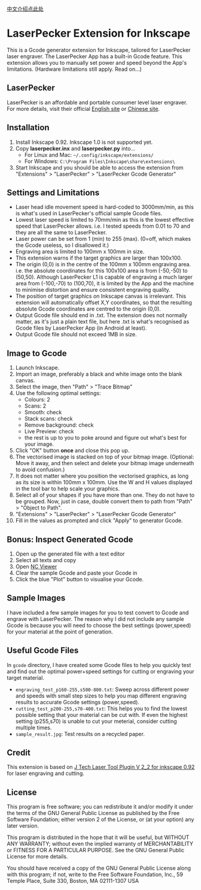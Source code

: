 [中文介绍点此处](README_CN.md)

# LaserPecker Extension for Inkscape
This is a Gcode generator extension for Inkscape, tailored for LaserPecker laser engraver. The LaserPecker App has a built-in Gcode feature. This extension allows you to manually set power and speed beyond the App's limitations. (Hardware limitations still apply. Read on...)


## LaserPecker
LaserPecker is an affordable and portable cunsumer level laser engraver.
For more details, visit their official [English site](https://www.laserpecker.net/) or [Chinese site](http://www.laserpecker.cn/). 


## Installation

1) Install Inkscape 0.92. Inkscape 1.0 is not supported yet.
2) Copy **laserpecker.inx** and **laserpecker.py** into...
	* For Linux and Mac: `~/.config/inkscape/extensions/`
	* For Windows: `C:\Program Files\Inkscape\share\extensions\`
3) Start Inkscape and you should be able to access the extension from "Extensions" > "LaserPecker" > "LaserPecker Gcode Generator" 


## Settings and Limitations

* Laser head idle movement speed is hard-coded to 3000mm/min, as this is what's used in LaserPecker's official sample Gcode files.
* Lowest laser speed is limited to 70mm/min as this is the lowest effective speed that LaserPecker allows. i.e. I tested speeds from 0.01 to 70 and they are all the same to LaserPecker.
* Laser power can be set from 1 (min) to 255 (max). (0=off, which makes the Gcode useless, so I disallowed it.)
* Engraving area is limited to 100mm x 100mm in size.
* This extension warns if the target graphics are larger than 100x100.
* The origin (0,0) is in the centre of the 100mm x 100mm engraving area. i.e. the absolute coordinates for this 100x100 area is from (-50,-50) to (50,50). Although LaserPecker L1 is capable of engraving a much larger area from (-100,-70) to (100,70), it is limited by the App and the machine to minimise distortion and ensure consistent engraving quality.
* The position of target graphics on Inkscape canvas is irrelevant. This extension will automatically offset X,Y coordinates, so that the resulting absolute Gcode coordinates are centred to the origin (0,0).  
* Output Gcode file should end in .txt. The extension does not normally matter, as it's just a plain text file, but here .txt is what's recognised as Gcode files by LaserPecker App (in Android at least).
* Output Gcode file should not exceed 1MB in size.


## Image to Gcode

1) Launch Inkscape.
2) Import an image, preferably a black and white image onto the blank canvas.
3) Select the image, then "Path" > "Trace Bitmap"
4) Use the following optimal settings:
	* Colours: 2
	* Scans: 2
	* Smooth: check
	* Stack scans: check
	* Remove background: check
	* Live Preview: check
	* the rest is up to you to poke around and figure out what's best for your image.
5) Click "OK" button **once** and close this pop up.
6) The vectorised image is stacked on top of your bitmap image. (Optional: Move it away, and then select and delete your bitmap image underneath to avoid confusion.)
7) It does not matter where you position the vectorised graphics, as long as its size is within 100mm x 100mm. Use the W and H values displayed in the tool bar to help scale your graphics.
8) Select all of your shapes if you have more than one. They do not have to be grouped. Now, just in case, double convert them to path from "Path" > "Object to Path".
9) "Extensions" > "LaserPecker" > "LaserPecker Gcode Generator" 
10) Fill in the values as prompted and click "Apply" to generator Gcode.



## Bonus: Inspect Generated Gcode

1) Open up the generated file with a text editor
2) Select all texts and copy
3) Open [NC Viewer](https://ncviewer.com/)
4) Clear the sample Gcode and paste your Gcode in
5) Click the blue "Plot" button to visualise your Gcode.


## Sample Images

I have included a few sample images for you to test convert to Gcode and engrave with LaserPecker. The reason why I did not include any sample Gcode is because you will need to choose the best settings (power,speed) for your material at the point of generation.


## Useful Gcode Files

In `gcode` directory, I have created some Gcode files to help you quickly test and find out the optimal power+speed settings for cutting or engraving your target material.

* `engraving_test_p160-255,s500-800.txt`: Sweep across different power and speeds with small step sizes to help you map different engraving results to accurate Gcode settings (power,speed). 
* `cutting_test_p200-255,s70-400.txt`: This helps you to find the lowest possible setting that your material can be cut with. If even the highest setting (p255,s70) is unable to cut your meterial, consider cutting multiple times.
* `sample_result.jpg`: Test results on a recycled paper. 


## Credit
This extension is based on [J Tech Laser Tool Plugin V 2_2 for inkscape 0.92](https://jtechphotonics.com/?page_id=1980) for laser engraving and cutting.


## License


This program is free software; you can redistribute it and/or modify
it under the terms of the GNU General Public License as published by
the Free Software Foundation; either version 2 of the License, or
(at your option) any later version.

This program is distributed in the hope that it will be useful,
but WITHOUT ANY WARRANTY; without even the implied warranty of
MERCHANTABILITY or FITNESS FOR A PARTICULAR PURPOSE.  See the
GNU General Public License for more details.

You should have received a copy of the GNU General Public License
along with this program; if not, write to the Free Software
Foundation, Inc., 59 Temple Place, Suite 330, Boston, MA  02111-1307  USA
